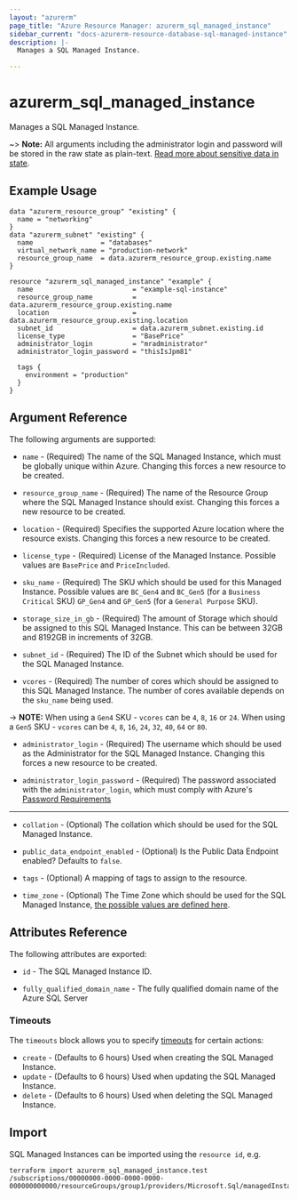 ```yaml
---
layout: "azurerm"
page_title: "Azure Resource Manager: azurerm_sql_managed_instance"
sidebar_current: "docs-azurerm-resource-database-sql-managed-instance"
description: |-
  Manages a SQL Managed Instance.

---
```


# azurerm_sql_managed_instance

Manages a SQL Managed Instance.

~> **Note:** All arguments including the administrator login and password will be stored in the raw state as plain-text.
[Read more about sensitive data in state](/docs/state/sensitive-data.html).

## Example Usage

```hcl
data "azurerm_resource_group" "existing" {
  name = "networking"
}
data "azurerm_subnet" "existing" {
  name                 = "databases"
  virtual_network_name = "production-network"
  resource_group_name  = data.azurerm_resource_group.existing.name
}

resource "azurerm_sql_managed_instance" "example" {
  name                         = "example-sql-instance"
  resource_group_name          = data.azurerm_resource_group.existing.name
  location                     = data.azurerm_resource_group.existing.location
  subnet_id                    = data.azurerm_subnet.existing.id
  license_type                 = "BasePrice"
  administrator_login          = "mradministrator"
  administrator_login_password = "thisIsJpm81"

  tags {
    environment = "production"
  }
}
```
## Argument Reference

The following arguments are supported:

* `name` - (Required) The name of the SQL Managed Instance, which must be globally unique within Azure. Changing this forces a new resource to be created.

* `resource_group_name` - (Required) The name of the Resource Group where the SQL Managed Instance should exist. Changing this forces a new resource to be created.

* `location` - (Required) Specifies the supported Azure location where the resource exists. Changing this forces a new resource to be created.

* `license_type` - (Required) License of the Managed Instance. Possible values are `BasePrice` and `PriceIncluded`.

* `sku_name` - (Required) The SKU which should be used for this Managed Instance. Possible values are `BC_Gen4` and `BC_Gen5` (for a `Business Critical` SKU) `GP_Gen4` and `GP_Gen5` (for a `General Purpose` SKU).

* `storage_size_in_gb` - (Required) The amount of Storage which should be assigned to this SQL Managed Instance. This can be between 32GB and 8192GB in increments of 32GB.

* `subnet_id` - (Required) The ID of the Subnet which should be used for the SQL Managed Instance.

* `vcores` - (Required) The number of cores which should be assigned to this SQL Managed Instance. The number of cores available depends on the `sku_name` being used.

-> **NOTE:** When using a `Gen4` SKU - `vcores` can be `4`, `8`, `16` or `24`. When using a `Gen5` SKU - `vcores` can be `4`, `8`, `16`, `24`, `32`, `40`, `64` or `80`.

* `administrator_login` - (Required) The username which should be used as the Administrator for the SQL Managed Instance. Changing this forces a new resource to be created.

* `administrator_login_password` - (Required) The password associated with the `administrator_login`, which must comply with Azure's [Password Requirements](https://msdn.microsoft.com/library/ms161959.aspx)

---

* `collation` - (Optional) The collation which should be used for the SQL Managed Instance.

* `public_data_endpoint_enabled` - (Optional) Is the Public Data Endpoint enabled? Defaults to `false`.

* `tags` - (Optional) A mapping of tags to assign to the resource.

* `time_zone` - (Optional) The Time Zone which should be used for the SQL Managed Instance, [the possible values are defined here](https://jackstromberg.com/2017/01/list-of-time-zones-consumed-by-azure/).

## Attributes Reference

The following attributes are exported:

* `id` - The SQL Managed Instance ID.

* `fully_qualified_domain_name` - The fully qualified domain name of the Azure SQL Server

### Timeouts

The `timeouts` block allows you to specify [timeouts](https://www.terraform.io/docs/configuration/resources.html#timeouts) for certain actions:

* `create` - (Defaults to 6 hours) Used when creating the SQL Managed Instance.
* `update` - (Defaults to 6 hours) Used when updating the SQL Managed Instance.
* `delete` - (Defaults to 6 hours) Used when deleting the SQL Managed Instance.

## Import

SQL Managed Instances can be imported using the `resource id`, e.g.

```shell
terraform import azurerm_sql_managed_instance.test /subscriptions/00000000-0000-0000-0000-000000000000/resourceGroups/group1/providers/Microsoft.Sql/managedInstances/instance1
```
